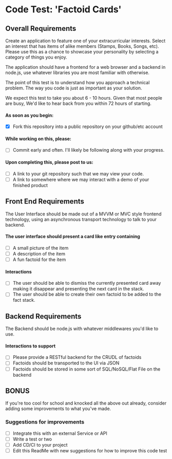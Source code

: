 # Code Test: 'Factoid Cards'

## Overall Requirements
Create an application to feature one of your extracurricular interests. Select an interest that has items of alike members (Stamps, Books, Songs, etc). Please use this as a chance to showcase your personality by selecting a category of things you enjoy.

The application should have a frontend for a web browser and a backend in node.js, use whatever libraries you are most familiar with otherwise.

The point of this test is to understand how you approach a technical problem. The way you code is just as important as your solution.

We expect this test to take you about 6 - 10 hours. Given that most people are busy, We'd like to hear back from you within 72 hours of starting.

#### As soon as you begin:
* [X] Fork this repository into a public repository on your github/etc account

#### While working on this, please:
* [ ] Commit early and often. I'll likely be following along with your progress.

#### Upon completing this, please post to us:
* [ ] A link to your git repository such that we may view your code.
* [ ] A link to somewhere where we may interact with a demo of your finished product

## Front End Requirements

The User Interface should be made out of a MVVM or MVC style frontend technology, using an asynchronous transport technology to talk to your backend.

#### The user interface should present a card like entry containing
* [ ] A small picture of the item
* [ ] A description of the item
* [ ] A fun factoid for the item

#### Interactions
* [ ] The user should be able to dismiss the currently presented card away making it disappear and presenting the next card in the stack.
* [ ] The user should be able to create their own factoid to be added to the fact stack.

## Backend Requirements

The Backend should be node.js with whatever middlewares you'd like to use.

#### Interactions to support
* [ ] Please provide a RESTful backend for the CRUDL of factoids
* [ ] Factoids should be transported to the UI via JSON
* [ ] Factoids should be stored in some sort of SQL/NoSQL/Flat File on the backend

## BONUS

If you're too cool for school and knocked all the above out already, consider adding some improvements to what you've made.

### Suggestions for improvements
* [ ] Integrate this with an external Service or API
* [ ] Write a test or two
* [ ] Add CD/CI to your project
* [ ] Edit this ReadMe with new suggestions for how to improve this code test
